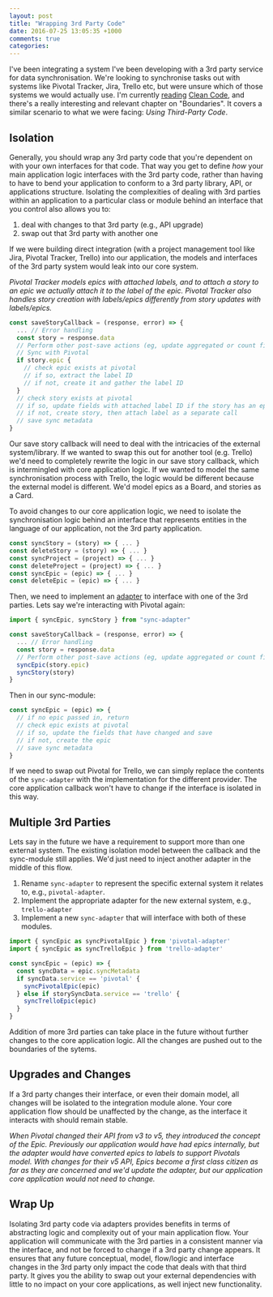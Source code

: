 ```yaml
---
layout: post
title: "Wrapping 3rd Party Code"
date: 2016-07-25 13:05:35 +1000
comments: true
categories: 
---
```

I've been integrating a system I've been developing with a 3rd party service for data synchronisation. We're looking to synchronise tasks out with systems like Pivotal Tracker, Jira, Trello etc, but were unsure which of those systems we would actually use. I'm currently [reading](https://hamishrickerby.com/books/) [Clean Code](https://www.bookdepository.com/Clean-Code-Robert-C-Martin/9780132350884?a_aid=rickerbh), and there's a really interesting and relevant chapter on "Boundaries". It covers a similar scenario to what we were facing: _Using Third-Party Code_.

## Isolation

Generally, you should wrap any 3rd party code that you're dependent on with your own interfaces for that code. That way you get to define _how_ your main application logic interfaces with the 3rd party code, rather than having to have to bend your application to conform to a 3rd party library, API, or applications structure. Isolating the complexities of dealing with 3rd parties within an application to a particular class or module behind an interface that you control also allows you to:

1. deal with changes to that 3rd party (e.g., API upgrade)
2. swap out that 3rd party with another one

If we were building direct integration (with a project management tool like Jira, Pivotal Tracker, Trello) into our application, the models and interfaces of the 3rd party system would leak into our core system.

_Pivotal Tracker models epics with attached labels, and to attach a story to an epic we actually attach it to the label of the epic. Pivotal Tracker also handles story creation with labels/epics differently from story updates with labels/epics._

```javascript
const saveStoryCallback = (response, error) => {
  ... // Error handling
  const story = response.data
  // Perform other post-save actions (eg, update aggregated or count fields) 
  // Sync with Pivotal
  if story.epic {
    // check epic exists at pivotal
    // if so, extract the label ID
    // if not, create it and gather the label ID
  }
  // check story exists at pivotal
  // if so, update fields with attached label ID if the story has an epic
  // if not, create story, then attach label as a separate call
  // save sync metadata
}
```

Our save story callback will need to deal with the intricacies of the external system/library. If we wanted to swap this out for another tool (e.g. Trello) we'd need to completely rewrite the logic in our save story callback, which is intermingled with core application logic. If we wanted to model the same synchronisation process with Trello, the logic would be different because the external model is different. We'd model epics as a Board, and stories as a Card.

To avoid changes to our core application logic, we need to isolate the synchronisation logic behind an interface that represents entities in the language of our application, not the 3rd party application.

```javascript
const syncStory = (story) => { ... }
const deleteStory = (story) => { ... }
const syncProject = (project) => { ... }
const deleteProject = (project) => { ... }
const syncEpic = (epic) => { ... }
const deleteEpic = (epic) => { ... }
```

Then, we need to implement an [adapter](https://en.wikipedia.org/wiki/Adapter_pattern) to interface with one of the 3rd parties. Lets say we're interacting with Pivotal again:

```javascript
import { syncEpic, syncStory } from "sync-adapter"

const saveStoryCallback = (response, error) => {
  ... // Error handling
  const story = response.data
  // Perform other post-save actions (eg, update aggregated or count fields)
  syncEpic(story.epic)
  syncStory(story)
}
```

Then in our sync-module:

```javascript
const syncEpic = (epic) => {
  // if no epic passed in, return
  // check epic exists at pivotal
  // if so, update the fields that have changed and save
  // if not, create the epic
  // save sync metadata
}
```

If we need to swap out Pivotal for Trello, we can simply replace the contents of the `sync-adapter` with the implementation for the different provider. The core application callback won't have to change if the interface is isolated in this way.

## Multiple 3rd Parties

Lets say in the future we have a requirement to support more than one external system. The existing isolation model between the callback and the sync-module still applies. We'd just need to inject another adapter in the middle of this flow.

1. Rename `sync-adapter` to represent the specific external system it relates to, e.g., `pivotal-adapter`.
2. Implement the appropriate adapter for the new external system, e.g., `trello-adapter`
3. Implement a new `sync-adapter` that will interface with both of these modules.

```javascript
import { syncEpic as syncPivotalEpic } from 'pivotal-adapter'
import { syncEpic as syncTrelloEpic } from 'trello-adapter'

const syncEpic = (epic) => {
  const syncData = epic.syncMetadata
  if syncData.service == 'pivotal' {
    syncPivotalEpic(epic)
  } else if storySyncData.service == 'trello' {
    syncTrelloEpic(epic)
  }
}
```

Addition of more 3rd parties can take place in the future without further changes to the core application logic. All the changes are pushed out to the boundaries of the sytems.

## Upgrades and Changes

If a 3rd party changes their interface, or even their domain model, all changes will be isolated to the integration module alone. Your core application flow should be unaffected by the change, as the interface it interacts with should remain stable.

_When Pivotal changed their API from v3 to v5, they introduced the concept of the Epic. Previously our application would have had epics internally, but the adapter would have converted epics to labels to support Pivotals model. With changes for their v5 API, Epics become a first class citizen as far as they are concerned and we'd update the adapter, but our application core application would not need to change._

## Wrap Up

Isolating 3rd party code via adapters provides benefits in terms of abstracting logic and complexity out of your main application flow. Your application will communicate with the 3rd parties in a consistent manner via the interface, and not be forced to change if a 3rd party change appears. It ensures that any future conceptual, model, flow/logic and interface changes in the 3rd party only impact the code that deals with that third party. It gives you the ability to swap out your external dependencies with little to no impact on your core applications, as well inject new functionality.
